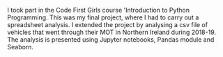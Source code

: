 I took part in the Code First Girls course 'Introduction to Python Programming. This was my final project, where I had to carry out a spreadsheet analysis. I extended the project by analysing a csv file of vehicles that went through their MOT in Northern Ireland during 2018-19. The analysis is presented using Jupyter notebooks, Pandas module and Seaborn.
